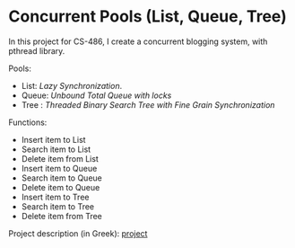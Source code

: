 # Concurrent Pools (List, Queue, Tree)

In this project for CS-486, I create a concurrent blogging
system, with pthread library.

Pools:
* List:  *Lazy Synchronization*.
* Queue: *Unbound Total Queue with locks*
* Tree : *Threaded Binary Search Tree with Fine Grain Synchronization*


Functions:
* Insert item to List
* Search item to List
* Delete item from List
* Insert item to Queue
* Search item to Queue
* Delete item to Queue
* Insert item to Tree
* Search item to Tree
* Delete item from Tree

Project description (in Greek): [project](https://drive.google.com/file/d/1Qv_abZiiA8cICCk4HGQ8SAC-K64hH0W7/view)